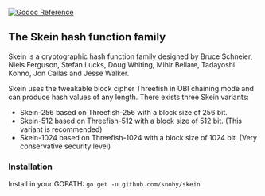 [![Godoc Reference](https://godoc.org/github.com/snoby/skein?status.svg)](https://godoc.org/github.com/snoby/skein)

## The Skein hash function family

Skein is a cryptographic hash function family designed by  Bruce Schneier, Niels Ferguson, Stefan Lucks,
Doug Whiting, Mihir Bellare, Tadayoshi Kohno, Jon Callas and Jesse Walker.

Skein uses the tweakable block cipher Threefish in UBI chaining mode and can produce hash values of any length.
There exists three Skein variants:
 - Skein-256 based on Threefish-256 with a block size of 256 bit.
 - Skein-512 based on Threefish-512 with a block size of 512 bit. (This variant is recommended)
 - Skein-1024 based on Threefish-1024 with a block size of 1024 bit. (Very conservative security level)

### Installation
Install in your GOPATH: `go get -u github.com/snoby/skein`  
